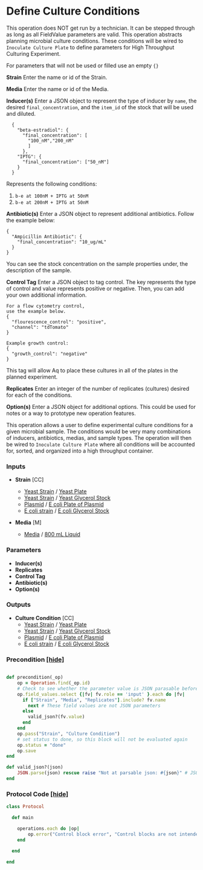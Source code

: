 # Define Culture Conditions

This operation does NOT get run by a technician. It can be stepped through as long as all FieldValue parameters are valid.
This operation abstracts planning microbial culture conditions. These conditions will be wired to `Inoculate Culture Plate` to define parameters for High Throughput Culturing Experiment.


For parameters that will not be used or filled use an empty `{}`

__Strain__
Enter the name or id of the Strain.

__Media__
Enter the name or id of the Media.

__Inducer(s)__
Enter a JSON object to represent 
the type of inducer by `name`,
the desired `final_concentration`, and
the `item_id` of the stock that will
be used and diluted.
    
      { 
        "beta-estradiol": {
          "final_concentration": [
            "100_nM","200_nM"
            ]
          },
        "IPTG": {
          "final_concentration": ["50_nM"]
        }
      }
      
Represents the following conditions:
1. `b-e at 100nM + IPTG at 50nM`
2. `b-e at 200nM + IPTG at 50nM`

__Antibiotic(s)__
Enter a JSON object to represent
additional antibiotics.
Follow the example below:
    
    {
      "Ampicillin Antibiotic": {
        "final_concentration": "10_ug/mL"
      }
    }

You can see the stock concentration
on the sample properties under,
the description of the sample.
    
__Control Tag__
Enter a JSON object to tag control.
The key represents the type of control
and value represents positive or negative.
Then, you can add your own additional
information.
    
    For a flow cytometry control,
    use the example below.
    {
      "flourescence_control": "positive",
      "channel": "tdTomato"
    }
    
    Example growth control:
    {
      "growth_control": "negative"
    }
    
This tag will allow Aq to place these
cultures in all of the plates in the
planned experiment.
    
__Replicates__
Enter an integer of the number of 
replicates (cultures) desired for 
each of the conditions.
    
__Option(s)__
Enter a JSON object for additional 
options. This could be used for 
notes or a way to prototype
new operation features.


This operation allows a user to define experimental culture conditions for a given microbial sample. The conditions would be very many combinations of inducers, antibiotics, medias, and sample types.
The operation will then be wired to `Inoculate Culture Plate` where all conditions will be accounted for, sorted, and organized into a high throughput container.
### Inputs


- **Strain** [CC]  
  - <a href='#' onclick='easy_select("Sample Types", "Yeast Strain")'>Yeast Strain</a> / <a href='#' onclick='easy_select("Containers", "Yeast Plate")'>Yeast Plate</a>
  - <a href='#' onclick='easy_select("Sample Types", "Yeast Strain")'>Yeast Strain</a> / <a href='#' onclick='easy_select("Containers", "Yeast Glycerol Stock")'>Yeast Glycerol Stock</a>
  - <a href='#' onclick='easy_select("Sample Types", "Plasmid")'>Plasmid</a> / <a href='#' onclick='easy_select("Containers", "E coli Plate of Plasmid")'>E coli Plate of Plasmid</a>
  - <a href='#' onclick='easy_select("Sample Types", "E coli strain")'>E coli strain</a> / <a href='#' onclick='easy_select("Containers", "E coli Glycerol Stock")'>E coli Glycerol Stock</a>

- **Media** [M]  
  - <a href='#' onclick='easy_select("Sample Types", "Media")'>Media</a> / <a href='#' onclick='easy_select("Containers", "800 mL Liquid")'>800 mL Liquid</a>

### Parameters

- **Inducer(s)** 
- **Replicates** 
- **Control Tag** 
- **Antibiotic(s)** 
- **Option(s)** 

### Outputs


- **Culture Condition** [CC]  
  - <a href='#' onclick='easy_select("Sample Types", "Yeast Strain")'>Yeast Strain</a> / <a href='#' onclick='easy_select("Containers", "Yeast Plate")'>Yeast Plate</a>
  - <a href='#' onclick='easy_select("Sample Types", "Yeast Strain")'>Yeast Strain</a> / <a href='#' onclick='easy_select("Containers", "Yeast Glycerol Stock")'>Yeast Glycerol Stock</a>
  - <a href='#' onclick='easy_select("Sample Types", "Plasmid")'>Plasmid</a> / <a href='#' onclick='easy_select("Containers", "E coli Plate of Plasmid")'>E coli Plate of Plasmid</a>
  - <a href='#' onclick='easy_select("Sample Types", "E coli strain")'>E coli strain</a> / <a href='#' onclick='easy_select("Containers", "E coli Glycerol Stock")'>E coli Glycerol Stock</a>

### Precondition <a href='#' id='precondition'>[hide]</a>
```ruby

def precondition(_op)
    op = Operation.find(_op.id)
    # Check to see whether the parameter value is JSON parasable before starting
    op.field_values.select {|fv| fv.role == 'input' }.each do |fv|
      if ["Strain", "Media", "Replicates"].include? fv.name
        next # These field values are not JSON parameters
      else
        valid_json?(fv.value)
      end
    end
    op.pass("Strain", "Culture Condition")
    # set status to done, so this block will not be evaluated again
    op.status = "done"
    op.save
end

def valid_json?(json)
    JSON.parse(json) rescue raise "Not at parsable json: #{json}" # JSON::ParserError => e
end

```

### Protocol Code <a href='#' id='protocol'>[hide]</a>
```ruby
class Protocol

  def main

    operations.each do |op|
        op.error("Control block error", "Control blocks are not intended to be run by a technician.") 
    end
    
  end

end

```
